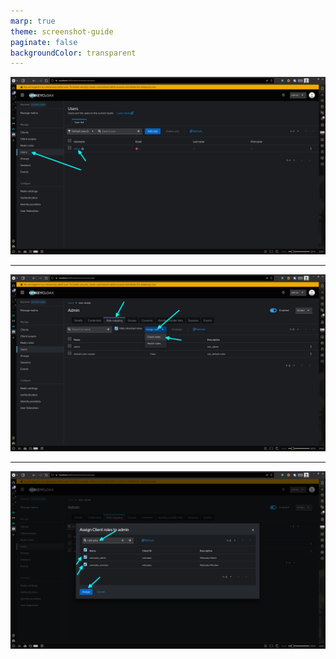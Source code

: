 ```yaml
---
marp: true
theme: screenshot-guide
paginate: false
backgroundColor: transparent
---
```


![bg cover](./slide1.png)

---

![bg fit](./slide2.png)

---

![bg fit](./slide3.png)

